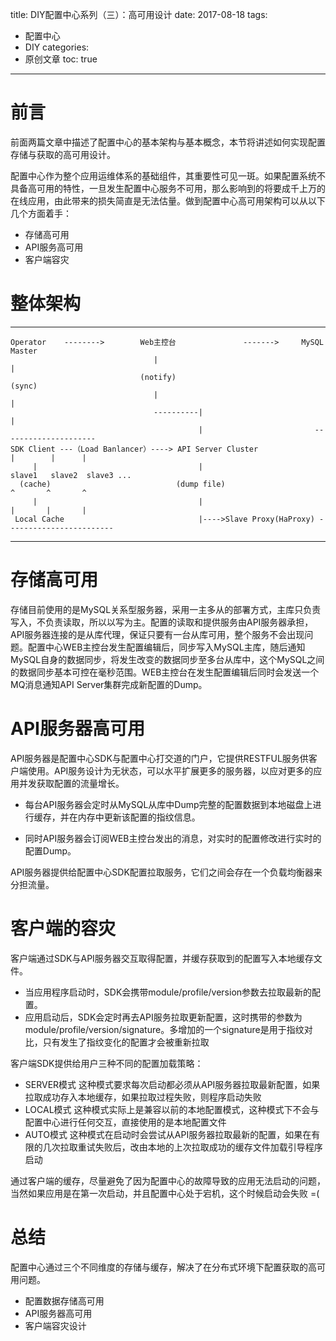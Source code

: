 title: DIY配置中心系列（三）：高可用设计
date: 2017-08-18
tags:
 - 配置中心
 - DIY
categories:
 - 原创文章
toc: true
---

# 前言

前面两篇文章中描述了配置中心的基本架构与基本概念，本节将讲述如何实现配置存储与获取的高可用设计。

配置中心作为整个应用运维体系的基础组件，其重要性可见一斑。如果配置系统不具备高可用的特性，一旦发生配置中心服务不可用，那么影响到的将要成千上万的在线应用，由此带来的损失简直是无法估量。做到配置中心高可用架构可以从以下几个方面着手：

- 存储高可用
- API服务高可用
- 客户端容灾

# 整体架构

<hr>




    Operator    -------->        Web主控台               ------->     MySQL Master
                                    |                                     |
						         (notify)                               (sync)
						            |                                     |
						            ----------|                           |
						                      |                         ---------------------
	SDK Client ---（Load Banlancer）----> API Server Cluster               |        |      |
         |                                    |                         slave1   slave2  slave3 ...
      (cache)                            (dump file)                      ^       ^       ^
         |                                    |                           |       |       |
     Local Cache                              |---->Slave Proxy(HaProxy) ------------------------


<hr>

<!-- more -->

# 存储高可用

存储目前使用的是MySQL关系型服务器，采用一主多从的部署方式，主库只负责写入，不负责读取，所以以写为主。配置的读取和提供服务由API服务器承担，API服务器连接的是从库代理，保证只要有一台从库可用，整个服务不会出现问题。配置中心WEB主控台发生配置编辑后，同步写入MySQL主库，随后通知MySQL自身的数据同步，将发生改变的数据同步至多台从库中，这个MySQL之间的数据同步基本可控在毫秒范围。WEB主控台在发生配置编辑后同时会发送一个MQ消息通知API Server集群完成新配置的Dump。

# API服务器高可用

API服务器是配置中心SDK与配置中心打交道的门户，它提供RESTFUL服务供客户端使用。API服务设计为无状态，可以水平扩展更多的服务器，以应对更多的应用并发获取配置的流量增长。

- 每台API服务器会定时从MySQL从库中Dump完整的配置数据到本地磁盘上进行缓存，并在内存中更新该配置的指纹信息。

- 同时API服务器会订阅WEB主控台发出的消息，对实时的配置修改进行实时的配置Dump。

API服务器提供给配置中心SDK配置拉取服务，它们之间会存在一个负载均衡器来分担流量。


# 客户端的容灾

客户端通过SDK与API服务器交互取得配置，并缓存获取到的配置写入本地缓存文件。

- 当应用程序启动时，SDK会携带module/profile/version参数去拉取最新的配置。
- 应用启动后，SDK会定时再去API服务拉取更新配置，这时携带的参数为module/profile/version/signature。多增加的一个signature是用于指纹对比，只有发生了指纹变化的配置才会被重新拉取

客户端SDK提供给用户三种不同的配置加载策略：

- SERVER模式 这种模式要求每次启动都必须从API服务器拉取最新配置，如果拉取成功存入本地缓存，如果拉取过程失败，则程序启动失败
- LOCAL模式  这种模式实际上是兼容以前的本地配置模式，这种模式下不会与配置中心进行任何交互，直接使用的是本地配置文件
- AUTO模式   这种模式在启动时会尝试从API服务器拉取最新的配置，如果在有限的几次拉取重试失败后，改由本地的上次拉取成功的缓存文件加载引导程序启动

通过客户端的缓存，尽量避免了因为配置中心的故障导致的应用无法启动的问题，当然如果应用是在第一次启动，并且配置中心处于宕机，这个时候启动会失败 =(

# 总结

配置中心通过三个不同维度的存储与缓存，解决了在分布式环境下配置获取的高可用问题。

- 配置数据存储高可用
- API服务器高可用
- 客户端容灾设计
